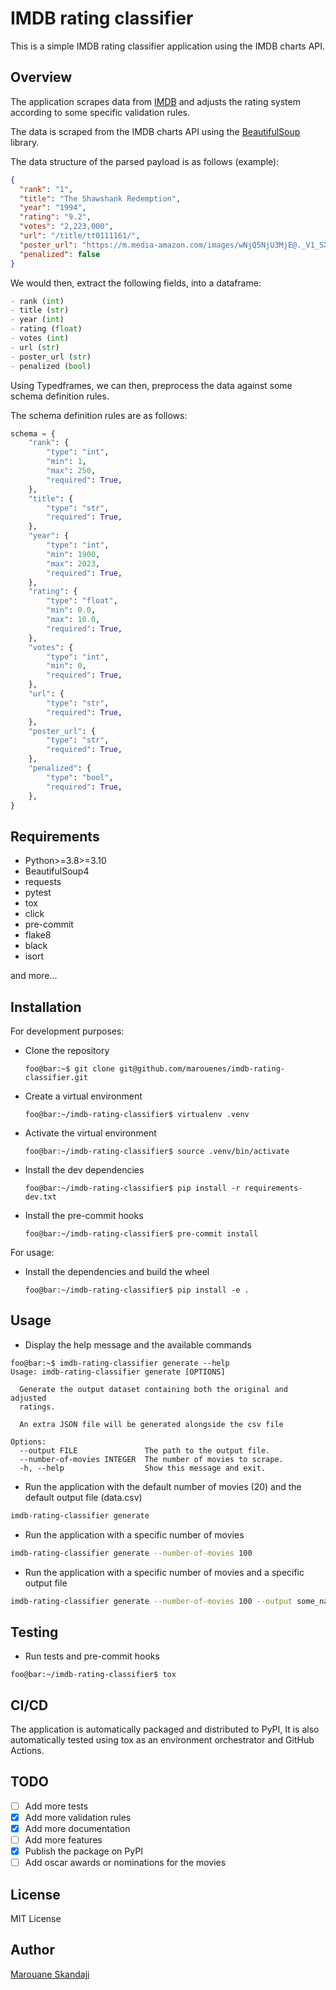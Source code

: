 # IMDB rating classifier

This is a simple IMDB rating classifier application using the IMDB charts API.

## Overview

The application scrapes data from [IMDB](https://www.imdb.com/chart/top/) and adjusts the rating system according to some specific validation rules.

The data is scraped from the IMDB charts API using the [BeautifulSoup](https://www.crummy.com/software/BeautifulSoup/bs4/doc/) library.

The data structure of the parsed payload is as follows (example):

```json
{
  "rank": "1",
  "title": "The Shawshank Redemption",
  "year": "1994",
  "rating": "9.2",
  "votes": "2,223,000",
  "url": "/title/tt0111161/",
  "poster_url": "https://m.media-amazon.com/images/wNjQ5NjU3MjE@._V1_SX300.jpg",
  "penalized": false
}
```

We would then, extract the following fields, into a dataframe:

```python
- rank (int)
- title (str)
- year (int)
- rating (float)
- votes (int)
- url (str)
- poster_url (str)
- penalized (bool)
```

Using Typedframes, we can then, preprocess the data against some schema definition rules.

The schema definition rules are as follows:

```python
schema = {
    "rank": {
        "type": "int",
        "min": 1,
        "max": 250,
        "required": True,
    },
    "title": {
        "type": "str",
        "required": True,
    },
    "year": {
        "type": "int",
        "min": 1900,
        "max": 2023,
        "required": True,
    },
    "rating": {
        "type": "float",
        "min": 0.0,
        "max": 10.0,
        "required": True,
    },
    "votes": {
        "type": "int",
        "min": 0,
        "required": True,
    },
    "url": {
        "type": "str",
        "required": True,
    },
    "poster_url": {
        "type": "str",
        "required": True,
    },
    "penalized": {
        "type": "bool",
        "required": True,
    },
}
```

## Requirements

- Python>=3.8>=3.10
- BeautifulSoup4
- requests
- pytest
- tox
- click
- pre-commit
- flake8
- black
- isort

and more...

## Installation

For development purposes:

- Clone the repository

  ```console
  foo@bar:~$ git clone git@github.com/marouenes/imdb-rating-classifier.git
  ```

- Create a virtual environment

  ```console
  foo@bar:~/imdb-rating-classifier$ virtualenv .venv
  ```

- Activate the virtual environment

  ```console
  foo@bar:~/imdb-rating-classifier$ source .venv/bin/activate
  ```

- Install the dev dependencies

  ```console
  foo@bar:~/imdb-rating-classifier$ pip install -r requirements-dev.txt
  ```

- Install the pre-commit hooks

  ```console
  foo@bar:~/imdb-rating-classifier$ pre-commit install
  ```

For usage:

- Install the dependencies and build the wheel

  ```console
  foo@bar:~/imdb-rating-classifier$ pip install -e .
  ```

## Usage

- Display the help message and the available commands

```console
foo@bar:~$ imdb-rating-classifier generate --help
Usage: imdb-rating-classifier generate [OPTIONS]

  Generate the output dataset containing both the original and adjusted
  ratings.

  An extra JSON file will be generated alongside the csv file

Options:
  --output FILE               The path to the output file.
  --number-of-movies INTEGER  The number of movies to scrape.
  -h, --help                  Show this message and exit.
```

- Run the application with the default number of movies (20) and the default output file (data.csv)

```bash
imdb-rating-classifier generate
```

- Run the application with a specific number of movies

```bash
imdb-rating-classifier generate --number-of-movies 100
```

- Run the application with a specific number of movies and a specific output file

```bash
imdb-rating-classifier generate --number-of-movies 100 --output some_name.csv
```

## Testing

- Run tests and pre-commit hooks

```console
foo@bar:~/imdb-rating-classifier$ tox
```

## CI/CD

The application is automatically packaged and distributed to PyPI, It is also automatically
tested using tox as an environment orchestrator and GitHub Actions.

## TODO

- [ ] Add more tests
- [X] Add more validation rules
- [X] Add more documentation
- [ ] Add more features
- [X] Publish the package on PyPI
- [ ] Add oscar awards or nominations for the movies

## License

MIT License

## Author

[Marouane Skandaji](mailto:marouane.skandaji@gmail.com)
